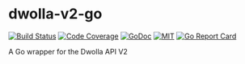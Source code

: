 # dwolla-v2-go

[![Build Status][1]][2] [![Code Coverage][3]][4] [![GoDoc][5]][6] [![MIT][7]][8] [![Go Report Card][9]][10]

[1]: https://circleci.com/gh/kolanos/dwolla-v2-go.svg?style=svg
[2]: https://circleci.com/gh/kolanos/dwolla-v2-go
[3]: https://codecov.io/gh/kolanos/dwolla-v2-go/branch/master/graph/badge.svg
[4]: https://codecov.io/gh/kolanos/dwolla-v2-go
[5]: https://godoc.org/github.com/kolanos/dwolla-v2-go?status.svg
[6]: https://godoc.org/github.com/kolanos/dwolla-v2-go
[7]: https://img.shields.io/badge/License-MIT-yellow.svg
[8]: LICENSE
[9]: https://goreportcard.com/badge/github.com/kolanos/dwolla-v2-go
[10]: https://goreportcard.com/report/github.com/kolanos/dwolla-v2-go

A Go wrapper for the Dwolla API V2
